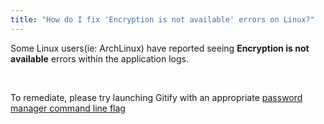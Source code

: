 ```yaml
---
title: "How do I fix 'Encryption is not available' errors on Linux?"
---
```

Some Linux users(ie: ArchLinux) have reported seeing **Encryption is not available** errors within the application logs.

<br />

To remediate, please try launching Gitify with an appropriate [password manager command line flag](https://www.electronjs.org/docs/latest/api/safe-storage#safestoragesetuseplaintextencryptionuseplaintext)